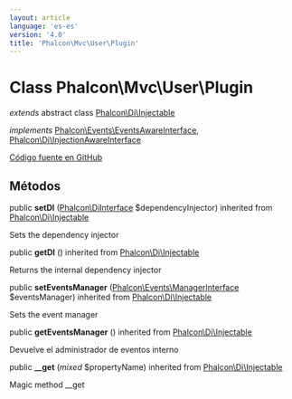 ```yaml
---
layout: article
language: 'es-es'
version: '4.0'
title: 'Phalcon\Mvc\User\Plugin'
---
```


# Class **Phalcon\Mvc\User\Plugin**

*extends* abstract class [Phalcon\Di\Injectable](api/Phalcon_Di_Injectable)

*implements* [Phalcon\Events\EventsAwareInterface](api/Phalcon_Events_EventsAwareInterface), [Phalcon\Di\InjectionAwareInterface](api/Phalcon_Di_InjectionAwareInterface)

<a href="https://github.com/phalcon/cphalcon/tree/v4.0.0/phalcon/mvc/user/plugin.zep" class="btn btn-default btn-sm">Código fuente en GitHub</a>

## Métodos

public **setDI** ([Phalcon\DiInterface](api/Phalcon_DiInterface) $dependencyInjector) inherited from [Phalcon\Di\Injectable](api/Phalcon_Di_Injectable)

Sets the dependency injector

public **getDI** () inherited from [Phalcon\Di\Injectable](api/Phalcon_Di_Injectable)

Returns the internal dependency injector

public **setEventsManager** ([Phalcon\Events\ManagerInterface](api/Phalcon_Events_ManagerInterface) $eventsManager) inherited from [Phalcon\Di\Injectable](api/Phalcon_Di_Injectable)

Sets the event manager

public **getEventsManager** () inherited from [Phalcon\Di\Injectable](api/Phalcon_Di_Injectable)

Devuelve el administrador de eventos interno

public **__get** (*mixed* $propertyName) inherited from [Phalcon\Di\Injectable](api/Phalcon_Di_Injectable)

Magic method __get